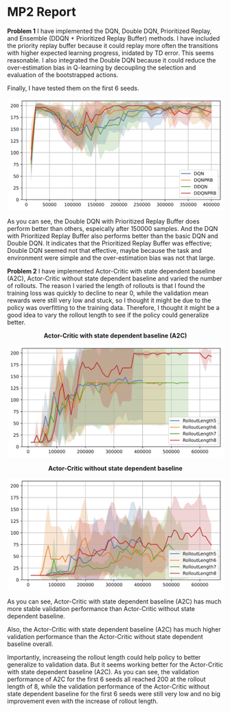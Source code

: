 # **MP2 Report**

**Problem 1**
I have implemented the DQN, Double DQN, Prioritized Replay, and Ensemble (DDQN + Prioritized Replay Buffer) methods. I have included the priority replay buffer because it could replay more often the transitions with higher expected learning progress, inidated by TD error. This seems reasonable. I also integrated the Double DQN because it could reduce the over-estimation bias in Q-learning by decoupling the selection and evaluation of the bootstrapped actions.

Finally, I have tested them on the first 6 seeds.


![Validation Performance](dqn_plot.png)

As you can see, the Double DQN with Prioritized Replay Buffer does perform better than others, espeically after 150000 samples. And the DQN with Prioritized Replay Buffer also performs better than the basic DQN and Double DQN. It indicates that the Prioritized Replay Buffer was effective; Double DQN seemed not that effective, maybe because the task and environment were simple and the over-estimation bias was not that large.


**Problem 2**
I have implemented Actor-Critic with state dependent baseline (A2C), Actor-Critic without state dependent baseline and varied the number of rollouts. The reason I varied the length of rollouts is that I found the training loss was quickly to decline to near 0, while the validation mean rewards were still very low and stuck, so I thought it might be due to the policy was overfitting to the training data. Therefore, I thought it might be a good idea to vary the rollout length to see if the policy could generalize better.


<center><b>Actor-Critic with state dependent baseline (A2C)</b></center>

![Validation Performance](a2c.png)

<center><b>Actor-Critic without state dependent baseline</b></center>

![Validation Performance](a0c.png)

As you can see, Actor-Critic with state dependent baseline (A2C) has much more stable validation performance than Actor-Critic without state dependent baseline.

Also, the Actor-Critic with state dependent baseline (A2C) has much higher validation performance than the Actor-Critic without state dependent baseline overall.

Importantly, increaseing the rollout length could help policy to better generalize to validation data. But it seems working better for the Actor-Critic with state dependent baseline (A2C). As you can see, the validation performance of A2C for the first 6 seeds all reached 200 at the rollout length of 8, while the validation performance of the Actor-Critic without state dependent baseline for the first 6 seeds were still very low and no big improvement even with the increase of rollout length.